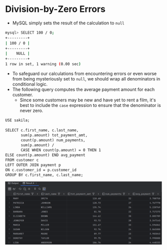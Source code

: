 # Division-by-Zero Errors

- MySQL simply sets the result of the calculation to `null`

```bash
mysql> SELECT 100 / 0;
+---------+
| 100 / 0 |
+---------+
|    NULL |
+---------+
1 row in set, 1 warning (0.00 sec)
```

- To safeguard our calculations from encountering errors or even worse from being mysteriously set to `null`, we should wrap all denominators in conditional logic.
- The following query computes the average payment amount for each customer.
  - Since some customers may be new and have yet to rent a film, it's best to include the `case` expression to ensure that the denominator is never zero.

```mysql
USE sakila;

SELECT c.first_name, c.last_name,
       sum(p.amount) tot_payment_amt,
       count(p.amount) num_payments,
       sum(p.amount) /
       CASE WHEN count(p.amount) = 0 THEN 1
ELSE count(p.amount) END avg_payment
FROM customer c
LEFT OUTER JOIN payment p
ON c.customer_id = p.customer_id
GROUP BY c.first_name, c.last_name;
```

![4. Output_1](Imgs/4.Output_1.png)